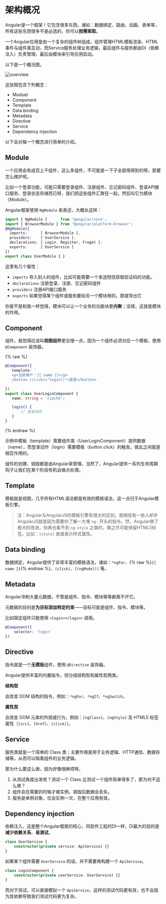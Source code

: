 # 架构概况

Angular是一个框架！它包含很多东西，诸如：数据绑定、路由、动画、表单等，所有这些东西很多不是必选的，你可以**按需索取**。

一个Angular应用是由一个复杂的组件树组成，组件管理HTML模板渲染、HTML事件与组件类互动，而Service服务处理业务逻辑，最后组件与服务都由DI（依赖注入）负责管理，最后由模块来引导应用启动。

以下是一个概况图。

![overview](../_images/overview.png)

这张图包含下列概念：

+ Moduel
+ Component
+ Template
+ Data binding
+ Metadata
+ Directive
+ Service
+ Dependency injection

以下会对每一个概念进行简单的介绍。

## Module

一个应用会有成百上千组件，这么多组件，不可能是一下子全部用得到的呀，那要怎么维护呢。

比如一个登录功能，可能只需要登录组件、注册组件、忘记密码组件、登录API接口服务、登录状态存储而已呀，我们把这些组件汇聚在一起，然后叫它为模块（Module）。

Angular框架使用 `NgModule` 来表述，大概长这样：

```typescript
import { NgModule }      from '@angular/core';
import { BrowserModule } from '@angular/platform-browser';
@NgModule({
  imports:      [ BrowserModule ],
  providers:    [ UserService ],
  declarations: [ Login, Register, Froget ],
  exports:      [ UserService ]
})
export class UserModule { }
```

这里有几个属性：

+ `imports` 导入别人的组件，比如可能需要一个发送短信获取验证码的功能。
+ `declarations` 注册登录、注册、忘记密码组件
+ `providers` 注册API接口服务
+ `exports` 如果觉得某个组件或服务要给另一个模块用的，那就导出它

你是不是和我一样觉得，模块可以让一个业务的功能块更**内聚**；没错，这就是模块的作用。

## Component

组件，我觉得应该叫**视图组件**更合理一点，因为一个组件必须对应一个模板，使用 `@Component` 装饰器。

{% raw %}
 ```typescript
@Component({
    template: `
    <p>当前用户：{{ name }}</p>
    <button (click)="login()">登录</button>
    `
})
export class UserLoginComponent {
    name: string = 'cipchk';

    login() {
        // 登录动作
    }
}
``` 
{% endraw %}

示例中模板（template）需要组件类（UserLoginComponent）提供数据（name），而登录动作（login）需要模板（button.click）的触发。彼此之间就是相互作用的。

组件的创建、销毁都是由Angular来管理，当然了，Angular提供一系列生命周期钩子让我们在某个阶段有机会做点处理。

## Template

模板就是视图，几乎所有HTML语法都是有效的模板语法，这一点归于Angular模板引擎。

> 注：Angular与AngularJS的模板引擎有很大的区别，我相信有一些人却步AngularJS就是因为需要你了解一大堆 `ng-` 开头的指令。然，Angular做了极大的改进，你再也看不到 `ng-style` 之类的，换之尽可能保留HTML5标签。比如：`[style]` 直接表示样式属性。

## Data binding

数据绑定，Angular提供了非常丰富的模板语法，诸如：`*ngFor`、{% raw %}`{{ name }}`{% endraw %}、`(click)`、`[(ngModel)]` 等。

## Metadata

Angular冲刺大量元数据，不管是组件、指令、模块等等都离不开它。

元数据的目的是**为目标添加特定约束**——目标可能是组件、指令、模块等。

比如限定组件只能使用 `<login></login>` 调用。

```typescript
@Component({
    selector: 'login'
})
```

## Directive

指令就是一个**无模板**组件，使用 `@Directive` 装饰器。

Angular提供丰富的内置指令，但分成结构型和属性型两类。

**结构型**

会改变 DOM 结构的指令，例如：`*ngFor`、`*ngIf`、`*ngSwitch`。

**属性型**

会改变 DOM 元素的外观或行为，例如：`[ngClass]`、`[ngStyle]` 及 HTML5 标签属性（`[src]`、`[href]`、`(click)`）。

## Service

服务类就是一个简单的 Class 类；主要作用是用于业务逻辑、HTTP通信、数据存储等，从而可以隔离组件的业务逻辑。

那为什么要这么做，因为好像很麻烦呀。

1. 从测试角度出发呢？测试一个 Class 比测试一个组件简单得多了，那为何不这么做？
2. 组件会在需要的时候才被实例，销毁后数据会丢失。
3. 服务是单例对象，仅会实例一次，在整个应用有效。

## Dependency injection

依赖注入，这是整个Angular框架的核心，同软件工程的DI一样，DI最大的目的是**减少依赖关系**、**易测试**。

```typescript
class UserService {
    constructor(private service: ApiService) {}
}
```

如果某个组件需要 `UserService` 的话，并不需要再构建一个 `ApiService`。

```typescript
class LoginComponent {
    constructor(private userService: UserService) {}
}
```

而对于测试，可以直接模拟一个 `ApiService`，这样的测试代码更有效，也不会因为其依赖导致我们测试代码更为复杂。
